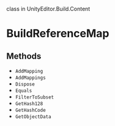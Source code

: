 class in UnityEditor.Build.Content
# BuildReferenceMap

## Methods
- `AddMapping`
- `AddMappings`
- `Dispose`
- `Equals`
- `FilterToSubset`
- `GetHash128`
- `GetHashCode`
- `GetObjectData`
